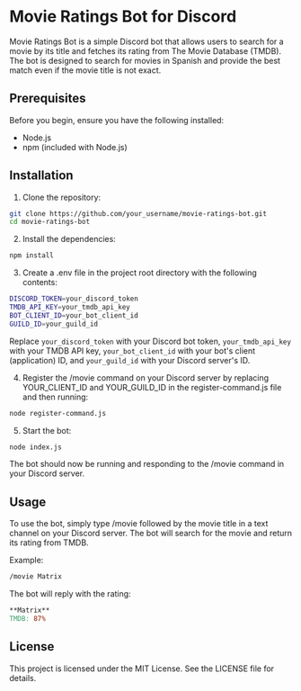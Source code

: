 # Movie Ratings Bot for Discord

Movie Ratings Bot is a simple Discord bot that allows users to search for a movie by its title and fetches its rating from The Movie Database (TMDB). The bot is designed to search for movies in Spanish and provide the best match even if the movie title is not exact.

## Prerequisites

Before you begin, ensure you have the following installed:

* Node.js
* npm (included with Node.js)

## Installation

1. Clone the repository:
```bash
git clone https://github.com/your_username/movie-ratings-bot.git
cd movie-ratings-bot
```

2. Install the dependencies:
```bash
npm install
```

3. Create a .env file in the project root directory with the following contents:
```bash
DISCORD_TOKEN=your_discord_token
TMDB_API_KEY=your_tmdb_api_key
BOT_CLIENT_ID=your_bot_client_id
GUILD_ID=your_guild_id
```
Replace `your_discord_token` with your Discord bot token, `your_tmdb_api_key` with your TMDB API key, `your_bot_client_id` with your bot's client (application) ID, and `your_guild_id` with your Discord server's ID.

4. Register the /movie command on your Discord server by replacing YOUR_CLIENT_ID and YOUR_GUILD_ID in the register-command.js file and then running:
```bash
node register-command.js
```

5. Start the bot:
```bash
node index.js
```

The bot should now be running and responding to the /movie command in your Discord server.

## Usage
To use the bot, simply type /movie followed by the movie title in a text channel on your Discord server. The bot will search for the movie and return its rating from TMDB.

Example:

```bash
/movie Matrix
```
The bot will reply with the rating:

```makefile
**Matrix**
TMDB: 87%
```
## License

This project is licensed under the MIT License. See the LICENSE file for details.
